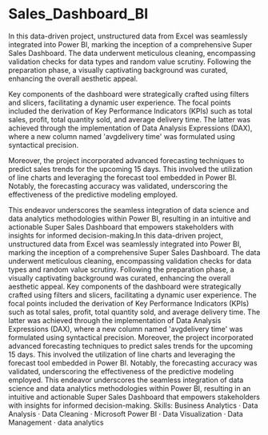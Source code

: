# Sales_Dashboard_BI
In this data-driven project, unstructured data from Excel was seamlessly integrated into Power BI, marking the inception of a comprehensive Super Sales Dashboard. The data underwent meticulous cleaning, encompassing validation checks for data types and random value scrutiny. Following the preparation phase, a visually captivating background was curated, enhancing the overall aesthetic appeal.

Key components of the dashboard were strategically crafted using filters and slicers, facilitating a dynamic user experience. The focal points included the derivation of Key Performance Indicators (KPIs) such as total sales, profit, total quantity sold, and average delivery time. The latter was achieved through the implementation of Data Analysis Expressions (DAX), where a new column named 'avgdelivery time' was formulated using syntactical precision.

Moreover, the project incorporated advanced forecasting techniques to predict sales trends for the upcoming 15 days. This involved the utilization of line charts and leveraging the forecast tool embedded in Power BI. Notably, the forecasting accuracy was validated, underscoring the effectiveness of the predictive modeling employed.

This endeavor underscores the seamless integration of data science and data analytics methodologies within Power BI, resulting in an intuitive and actionable Super Sales Dashboard that empowers stakeholders with insights for informed decision-making.In this data-driven project, unstructured data from Excel was seamlessly integrated into Power BI, marking the inception of a comprehensive Super Sales Dashboard. The data underwent meticulous cleaning, encompassing validation checks for data types and random value scrutiny. Following the preparation phase, a visually captivating background was curated, enhancing the overall aesthetic appeal. Key components of the dashboard were strategically crafted using filters and slicers, facilitating a dynamic user experience. The focal points included the derivation of Key Performance Indicators (KPIs) such as total sales, profit, total quantity sold, and average delivery time. The latter was achieved through the implementation of Data Analysis Expressions (DAX), where a new column named 'avgdelivery time' was formulated using syntactical precision. Moreover, the project incorporated advanced forecasting techniques to predict sales trends for the upcoming 15 days. This involved the utilization of line charts and leveraging the forecast tool embedded in Power BI. Notably, the forecasting accuracy was validated, underscoring the effectiveness of the predictive modeling employed. This endeavor underscores the seamless integration of data science and data analytics methodologies within Power BI, resulting in an intuitive and actionable Super Sales Dashboard that empowers stakeholders with insights for informed decision-making.
Skills: Business Analytics · Data Analysis · Data Cleaning · Microsoft Power BI · Data Visualization · Data Management · data analytics 
